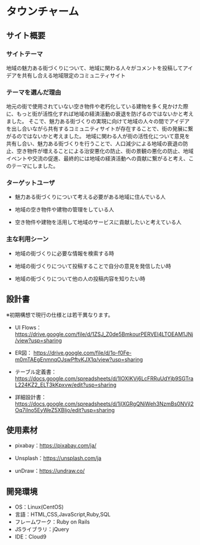 # タウンチャーム

## サイト概要

### サイトテーマ

地域の魅力ある街づくりについて、地域に関わる人々がコメントを投稿してアイデアを共有し合える地域限定のコミュニティサイト

### テーマを選んだ理由

地元の街で使用されていない空き物件や老朽化している建物を多く見かけた際に、もっと街が活性化すれば地域の経済活動の衰退を防げるのではないかと考えました。
そこで、魅力ある街づくりの実現に向けて地域の人々の間でアイデアを出し合いながら共有するコミュニティサイトが存在することで、街の発展に繋がるのではないかと考えました。
地域に関わる人が街の活性化について意見を共有し合い、魅力ある街づくりを行うことで、人口減少による地域の衰退の防止、空き物件が増えることによる治安悪化の防止、街の景観の悪化の防止、地域イベントや交流の促進、最終的には地域の経済活動への貢献に繋がると考え、このテーマにしました。
​
### ターゲットユーザ

- 魅力ある街づくりについて考える必要がある地域に住んでいる人

- 地域の空き物件や建物の管理をしている人

- 空き物件や建物を活用して地域のサービスに貢献したいと考えている人
​
### 主な利用シーン

- 地域の街づくりに必要な情報を検索する時

- 地域の街づくりについて投稿することで自分の意見を発信したい時

- 地域の街づくりについて他の人の投稿内容を知りたい時
​
## 設計書

※初期構想で現行の仕様とは若干異なります。

- UI Flows：
  https://drive.google.com/file/d/1ZSJ_Z0de5BmkourPERVEl4LTOEAM1JNj/view?usp=sharing

- ER図：
  https://drive.google.com/file/d/1o-f0Fe-m0mTAEgEnmnqOJswPftvKJX1q/view?usp=sharing

- テーブル定義書：
  https://docs.google.com/spreadsheets/d/1lOXIKVj6LcFRRuUdYjb9SGTraL224KZ2_ELT3kKpxvw/edit?usp=sharing

- 詳細設計書：
　https://docs.google.com/spreadsheets/d/1jIXGRgQNiWeh3NzmBs0NVjI2Oq7iIno5EyWeZ5XBljo/edit?usp=sharing

## 使用素材

- pixabay：https://pixabay.com/ja/

- Unsplash：https://unsplash.com/ja

- unDraw：https://undraw.co/
​
## 開発環境
- OS：Linux(CentOS)
- 言語：HTML,CSS,JavaScript,Ruby,SQL
- フレームワーク：Ruby on Rails
- JSライブラリ：jQuery
- IDE：Cloud9